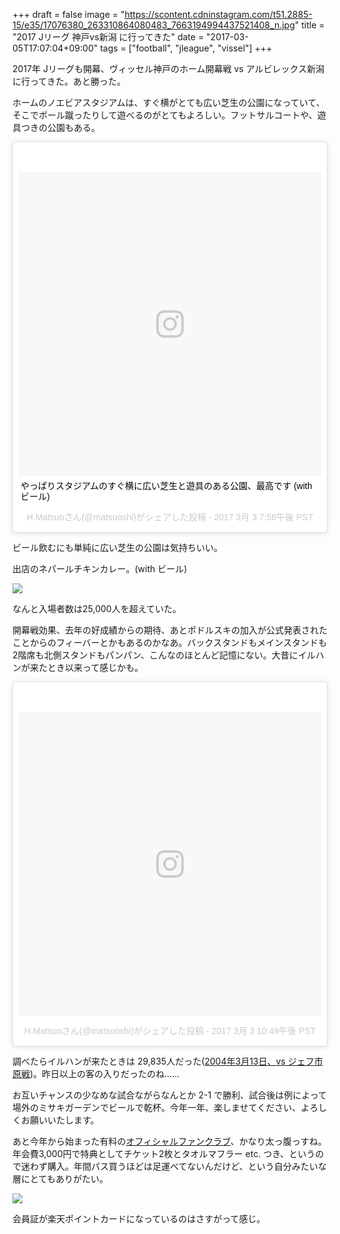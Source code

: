 +++
draft = false
image = "https://scontent.cdninstagram.com/t51.2885-15/e35/17076380_263310864080483_7663194994437521408_n.jpg"
title = "2017 Jリーグ 神戸vs新潟 に行ってきた"
date = "2017-03-05T17:07:04+09:00"
tags = ["football", "jleague", "vissel"]
+++

2017年 Jリーグも開幕、ヴィッセル神戸のホーム開幕戦 vs アルビレックス新潟 に行ってきた。あと勝った。

ホームのノエビアスタジアムは、すぐ横がとても広い芝生の公園になっていて、そこでボール蹴ったりして遊べるのがとてもよろしい。フットサルコートや、遊具つきの公園もある。

<blockquote class="instagram-media" data-instgrm-captioned data-instgrm-version="7" style=" background:#FFF; border:0; border-radius:3px; box-shadow:0 0 1px 0 rgba(0,0,0,0.5),0 1px 10px 0 rgba(0,0,0,0.15); margin: 1px; max-width:658px; padding:0; width:99.375%; width:-webkit-calc(100% - 2px); width:calc(100% - 2px);"><div style="padding:8px;"> <div style=" background:#F8F8F8; line-height:0; margin-top:40px; padding:50.0% 0; text-align:center; width:100%;"> <div style=" background:url(data:image/png;base64,iVBORw0KGgoAAAANSUhEUgAAACwAAAAsCAMAAAApWqozAAAABGdBTUEAALGPC/xhBQAAAAFzUkdCAK7OHOkAAAAMUExURczMzPf399fX1+bm5mzY9AMAAADiSURBVDjLvZXbEsMgCES5/P8/t9FuRVCRmU73JWlzosgSIIZURCjo/ad+EQJJB4Hv8BFt+IDpQoCx1wjOSBFhh2XssxEIYn3ulI/6MNReE07UIWJEv8UEOWDS88LY97kqyTliJKKtuYBbruAyVh5wOHiXmpi5we58Ek028czwyuQdLKPG1Bkb4NnM+VeAnfHqn1k4+GPT6uGQcvu2h2OVuIf/gWUFyy8OWEpdyZSa3aVCqpVoVvzZZ2VTnn2wU8qzVjDDetO90GSy9mVLqtgYSy231MxrY6I2gGqjrTY0L8fxCxfCBbhWrsYYAAAAAElFTkSuQmCC); display:block; height:44px; margin:0 auto -44px; position:relative; top:-22px; width:44px;"></div></div> <p style=" margin:8px 0 0 0; padding:0 4px;"> <a href="https://www.instagram.com/p/BRM7CSPBoSv/" style=" color:#000; font-family:Arial,sans-serif; font-size:14px; font-style:normal; font-weight:normal; line-height:17px; text-decoration:none; word-wrap:break-word;" target="_blank">やっぱりスタジアムのすぐ横に広い芝生と遊具のある公園、最高です (with ビール)</a></p> <p style=" color:#c9c8cd; font-family:Arial,sans-serif; font-size:14px; line-height:17px; margin-bottom:0; margin-top:8px; overflow:hidden; padding:8px 0 7px; text-align:center; text-overflow:ellipsis; white-space:nowrap;">H.Matsuoさん(@matsuoshi)がシェアした投稿 - <time style=" font-family:Arial,sans-serif; font-size:14px; line-height:17px;" datetime="2017-03-04T03:56:42+00:00">2017 3月 3 7:56午後 PST</time></p></div></blockquote> <script async defer src="//platform.instagram.com/en_US/embeds.js"></script>

ビール飲むにも単純に広い芝生の公園は気持ちいい。

出店のネパールチキンカレー。(with ビール)

![](/media/201703/jleague20170304-01.jpg)

なんと入場者数は25,000人を超えていた。

開幕戦効果、去年の好成績からの期待、あとポドルスキの加入が公式発表されたことからのフィーバーとかもあるのかなあ。バックスタンドもメインスタンドも2階席も北側スタンドもパンパン、こんなのほとんど記憶にない。大昔にイルハンが来たとき以来って感じかも。

<blockquote class="instagram-media" data-instgrm-version="7" style=" background:#FFF; border:0; border-radius:3px; box-shadow:0 0 1px 0 rgba(0,0,0,0.5),0 1px 10px 0 rgba(0,0,0,0.15); margin: 1px; max-width:658px; padding:0; width:99.375%; width:-webkit-calc(100% - 2px); width:calc(100% - 2px);"><div style="padding:8px;"> <div style=" background:#F8F8F8; line-height:0; margin-top:40px; padding:50.0% 0; text-align:center; width:100%;"> <div style=" background:url(data:image/png;base64,iVBORw0KGgoAAAANSUhEUgAAACwAAAAsCAMAAAApWqozAAAABGdBTUEAALGPC/xhBQAAAAFzUkdCAK7OHOkAAAAMUExURczMzPf399fX1+bm5mzY9AMAAADiSURBVDjLvZXbEsMgCES5/P8/t9FuRVCRmU73JWlzosgSIIZURCjo/ad+EQJJB4Hv8BFt+IDpQoCx1wjOSBFhh2XssxEIYn3ulI/6MNReE07UIWJEv8UEOWDS88LY97kqyTliJKKtuYBbruAyVh5wOHiXmpi5we58Ek028czwyuQdLKPG1Bkb4NnM+VeAnfHqn1k4+GPT6uGQcvu2h2OVuIf/gWUFyy8OWEpdyZSa3aVCqpVoVvzZZ2VTnn2wU8qzVjDDetO90GSy9mVLqtgYSy231MxrY6I2gGqjrTY0L8fxCxfCBbhWrsYYAAAAAElFTkSuQmCC); display:block; height:44px; margin:0 auto -44px; position:relative; top:-22px; width:44px;"></div></div><p style=" color:#c9c8cd; font-family:Arial,sans-serif; font-size:14px; line-height:17px; margin-bottom:0; margin-top:8px; overflow:hidden; padding:8px 0 7px; text-align:center; text-overflow:ellipsis; white-space:nowrap;"><a href="https://www.instagram.com/p/BRNOxUJhaSj/" style=" color:#c9c8cd; font-family:Arial,sans-serif; font-size:14px; font-style:normal; font-weight:normal; line-height:17px; text-decoration:none;" target="_blank">H.Matsuoさん(@matsuoshi)がシェアした投稿</a> - <time style=" font-family:Arial,sans-serif; font-size:14px; line-height:17px;" datetime="2017-03-04T06:49:08+00:00">2017 3月 3 10:49午後 PST</time></p></div></blockquote> <script async defer src="//platform.instagram.com/en_US/embeds.js"></script>

調べたらイルハンが来たときは 29,835人だった([2004年3月13日、vs ジェフ市原戦](https://data.j-league.or.jp/SFMS02/?match_card_id=7733))。昨日以上の客の入りだったのね……

お互いチャンスの少なめな試合ながらなんとか 2-1 で勝利、試合後は例によって場外のミサキガーデンでビールで乾杯。今年一年、楽しませてください、よろしくお願いいたします。

あと今年から始まった有料の[オフィシャルファンクラブ](https://vissel.fanclub.rakuten.co.jp)、かなり太っ腹っすね。年会費3,000円で特典としてチケット2枚とタオルマフラー etc. つき、というので迷わず購入。年間パス買うほどは足運べてないんだけど、という自分みたいな層にとてもありがたい。

![](/media/201703/jleague20170304-02.jpg)

会員証が楽天ポイントカードになっているのはさすがって感じ。
